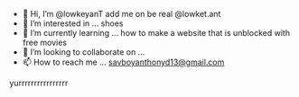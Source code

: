 - 👋 Hi, I’m @lowkeyanT add me on be real @lowket.ant
- 👀 I’m interested in ... shoes  
- 🌱 I’m currently learning ... how to make a website that is unblocked with free movies
- 💞️ I’m looking to collaborate on ...
- 📫 How to reach me ... savboyanthonyd13@gmail.com


<!---
lowkeyanT/lowkeyanT is a ✨ special ✨ repository because its `README.md` (this file) appears on your GitHub profile.
You can click the Preview link to take a look at your changes.
--->
yurrrrrrrrrrrrrrrr
